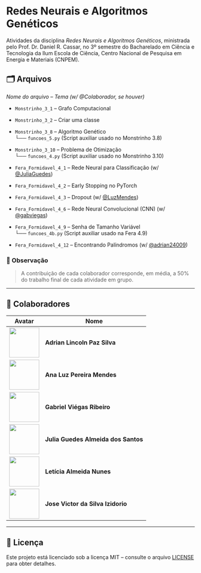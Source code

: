 # Redes Neurais e Algoritmos Genéticos

Atividades da disciplina _Redes Neurais e Algoritmos Genéticos_, ministrada pelo Prof. Dr. Daniel R. Cassar, no 3º semestre do Bacharelado em Ciência e Tecnologia da Ilum Escola de Ciência, Centro Nacional de Pesquisa em Energia e Materiais (CNPEM).

## 🗂️ Arquivos
_Nome do arquivo – Tema (w/ @Colaborador, se houver)_

- `Monstrinho_3_1` – Grafo Computacional
- `Monstrinho_3_2` – Criar uma classe
- `Monstrinho_3_8` – Algoritmo Genético  
  └── `funcoes_5.py` (Script auxiliar usado no Monstrinho 3.8)
- `Monstrinho_3_10` – Problema de Otimização  
  └── `funcoes_4.py` (Script auxiliar usado no Monstrinho 3.10)

- `Fera_Formidavel_4_1` – Rede Neural para Classificação (w/ [@JuliaGuedes](https://github.com/JuliaGuedesASantos))
- `Fera_Formidavel_4_2` – Early Stopping no PyTorch
- `Fera_Formidavel_4_3` – Dropout (w/ [@LuzMendes](https://github.com/LuzMendes))
- `Fera_Formidavel_4_6` – Rede Neural Convolucional (CNN) (w/ [@gabviegas](https://github.com/gabviegas))
- `Fera_Formidavel_4_9` – Senha de Tamanho Variável  
  └── `funcoes_4b.py` (Script auxiliar usado na Fera 4.9)
- `Fera_Formidavel_4_12` – Encontrando Palíndromos (w/ [@adrian24009](https://github.com/adrian24009))

### 🔧 Observação

> A contribuição de cada colaborador corresponde, em média, a 50% do trabalho final de cada atividade em grupo.

---

## 🤝 Colaboradores

| Avatar | Nome |
|--------|------|
| [<img src="https://avatars.githubusercontent.com/u/172425156?v=4" width="80"/>](https://github.com/adrian24009) | **Adrian Lincoln Paz Silva** |
| [<img src="https://avatars.githubusercontent.com/u/123456789?v=4" width="80"/>](https://github.com/LuzMendes) | **Ana Luz Pereira Mendes** |
| [<img src="https://avatars.githubusercontent.com/u/987654321?v=4" width="80"/>](https://github.com/gabviegas) | **Gabriel Viégas Ribeiro** |
| [<img src="https://avatars.githubusercontent.com/u/112233445?v=4" width="80"/>](https://github.com/JuliaGuedesASantos) | **Julia Guedes Almeida dos Santos** |
| [<img src="https://avatars.githubusercontent.com/u/998877665?v=4" width="80"/>](https://github.com/leticiaalmnunes) | **Letícia Almeida Nunes** |
| [<img src="https://avatars.githubusercontent.com/u/172425313?v=4" width="80"/>](https://github.com/JVictor1604/Super-Reposit-rio-Neural) | **Jose Victor da Silva Izidorio** |

---

## 📜 Licença

Este projeto está licenciado sob a licença MIT – consulte o arquivo [LICENSE](LICENSE) para obter detalhes.


